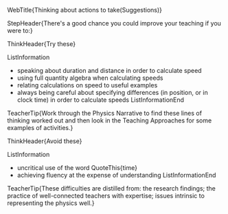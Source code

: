 WebTitle{Thinking about actions to take(Suggestions)}

StepHeader{There's a good chance you could improve your teaching if you were to:}

ThinkHeader{Try these}

ListInformation
- speaking about duration and distance in order to calculate speed
- using full quantity algebra when calculating speeds
- relating calculations on speed to useful examples
- always being careful about specifying differences (in position, or in clock time) in order to calculate speeds
ListInformationEnd

TeacherTip{Work through the Physics Narrative to find these lines of thinking worked out and then look in the Teaching Approaches for some examples of activities.}

ThinkHeader{Avoid these}

ListInformation
- uncritical use of the word QuoteThis{time}
- achieving fluency at the expense of understanding
ListInformationEnd

TeacherTip{These difficulties are distilled from: the research findings; the practice of well-connected teachers with expertise; issues intrinsic to representing the physics well.}

